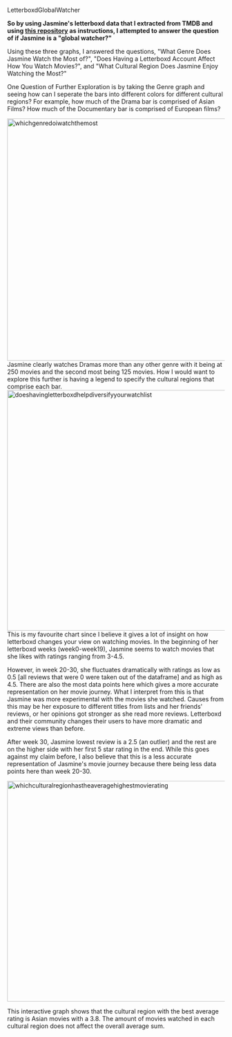 <h> LetterboxdGlobalWatcher </h>

<b> So by using Jasmine's letterboxd data that I extracted from TMDB and using <a href="https://github.com/amotter443/movies">this repository</a> as instructions, I attempted to answer the question of if Jasmine is a "global watcher?" </b>

Using these three graphs, I answered the questions, "What Genre Does Jasmine Watch the Most of?", "Does Having a Letterboxd Account Affect How You Watch Movies?", and "What Cultural Region Does Jasmine Enjoy Watching the Most?" 

One Question of Further Exploration is by taking the Genre graph and seeing how can I seperate the bars into different colors for different cultural regions? For example, how much of the Drama bar is comprised of Asian Films? How much of the Documentary bar is comprised of European films?

<img width="561" alt="whichgenredoiwatchthemost" src="https://user-images.githubusercontent.com/89553284/192156971-07262199-2f39-4034-8423-fce2e9f5ca63.png">
Jasmine clearly watches Dramas more than any other genre with it being at 250 movies and the second most being 125 movies. How I would want to explore this further is having a legend to specify the cultural regions that comprise each bar.

<img width="557" alt="doeshavingletterboxdhelpdiversifyyourwatchlist" src="https://user-images.githubusercontent.com/89553284/192156976-66575829-6696-4a24-9272-52844d7d106b.png">
This is my favourite chart since I believe it gives a lot of insight on how letterboxd changes your view on watching movies. In the beginning of her letterboxd weeks (week0-week19), Jasmine seems to watch movies that she likes with ratings ranging from 3-4.5. 

However, in week 20-30, she fluctuates dramatically with ratings as low as 0.5 [all reviews that were 0 were taken out of the dataframe] and as high as 4.5. There are also the most data points here which gives a more accurate representation on her movie journey. What I interpret from this is that Jasmine was more experimental with the movies she watched. Causes from this may be her exposure to different titles from lists and her friends' reviews, or her opinions got stronger as she read more reviews. Letterboxd and their community changes their users to have more dramatic and extreme views than before. 

After week 30, Jasmine lowest review is a 2.5 (an outlier) and the rest are on the higher side with her first 5 star rating in the end. While this goes against my claim before, I also believe that this is a less accurate representation of Jasmine's movie journey because there being less data points here than week 20-30. 

<img width="511" alt="whichculturalregionhastheaveragehighestmovierating" src="https://user-images.githubusercontent.com/89553284/192156989-b99d4627-30aa-462c-8947-7cc2c3ad4fda.png">

This interactive graph shows that the cultural region with the best average rating is Asian movies with a 3.8. The amount of movies watched in each cultural region does not affect the overall average sum.
